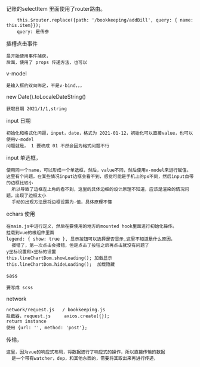 记账的selectItem 里面使用了router路由。

        this.$router.replace({path: '/bookkeeping/addBill', query: { name: this.item}});
        query: 是传参

插槽点击事件

    最开始使用事件捕获，
    后面，使用了 props 传递方法，也可以

v-model

    是输入框的双向绑定，不是v-bind，，，


new Date().toLocaleDateString()

    获取日期 2021/1/1,string

input   日期

    初始化和格式化问题，input，date，格式为 2021-01-12，初始化可以直接value，也可以使用v-model
    问题就是， 1 要改成 01 不然会因为格式问题不行

input   单选框，

    使用同一个name，可以形成一个单选框，然后，value不同，然后使用v-model来进行赋值。
    这里有个问题，在某些情况input边框会看不到，感觉可能是手机上的px不同，然后input自带的边框比较小
      所以导致了边框左上角的看不到，这里的具体边框的设计原理不知道，应该是渲染的情况问题，出现了边框太小
      手动的出现方法是将边框设置为-值，具体原理不懂

echars  使用

    在main.js中进行定义，然后在要使用的地方的mounted hook里面进行初始化操作。
    挂载到vue的根组件里面
    legend: { show: true }, 显示按钮可以选择是否显示,这里不知道是什么原因，
      报错了，第一次点击会报错，但是点击了按钮之后再点击就没有问题了
    y坐标设置和x坐标的设置
    this.lineChartDom.showLoading(); 加载显示
    this.lineChartDom.hideLoading();  加载隐藏

sass

    要写成 scss


network

    network/request.js   / bookkeeping.js
    拦截器，request.js     axios.create({});
    return instance
    使用 {url: '', method: 'post'};


传输，

    这里，因为vue的响应式布局，将数据进行了响应式的操作，所以直接传输的数据
      是一个带有watcher，dep，和其他东西的，需要将其取出来再进行传递，
